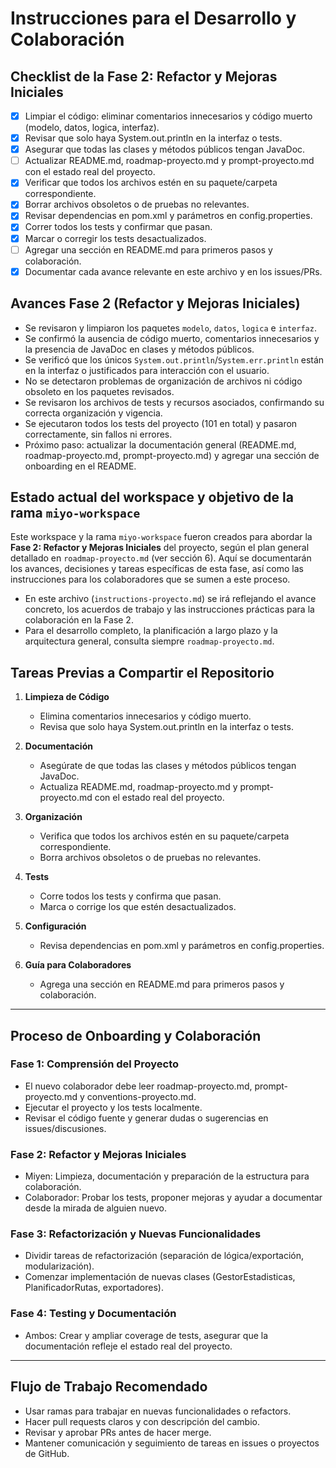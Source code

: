 # Instrucciones para el Desarrollo y Colaboración

## Checklist de la Fase 2: Refactor y Mejoras Iniciales

- [x] Limpiar el código: eliminar comentarios innecesarios y código muerto (modelo, datos, logica, interfaz).
- [x] Revisar que solo haya System.out.println en la interfaz o tests.
- [x] Asegurar que todas las clases y métodos públicos tengan JavaDoc.
- [ ] Actualizar README.md, roadmap-proyecto.md y prompt-proyecto.md con el estado real del proyecto.
- [x] Verificar que todos los archivos estén en su paquete/carpeta correspondiente.
- [x] Borrar archivos obsoletos o de pruebas no relevantes.
- [x] Revisar dependencias en pom.xml y parámetros en config.properties.
- [x] Correr todos los tests y confirmar que pasan.
- [x] Marcar o corregir los tests desactualizados.
- [ ] Agregar una sección en README.md para primeros pasos y colaboración.
- [x] Documentar cada avance relevante en este archivo y en los issues/PRs.

## Avances Fase 2 (Refactor y Mejoras Iniciales)

- Se revisaron y limpiaron los paquetes `modelo`, `datos`, `logica` e `interfaz`.
- Se confirmó la ausencia de código muerto, comentarios innecesarios y la presencia de JavaDoc en clases y métodos públicos.
- Se verificó que los únicos `System.out.println`/`System.err.println` están en la interfaz o justificados para interacción con el usuario.
- No se detectaron problemas de organización de archivos ni código obsoleto en los paquetes revisados.
- Se revisaron los archivos de tests y recursos asociados, confirmando su correcta organización y vigencia.
- Se ejecutaron todos los tests del proyecto (101 en total) y pasaron correctamente, sin fallos ni errores.
- Próximo paso: actualizar la documentación general (README.md, roadmap-proyecto.md, prompt-proyecto.md) y agregar una sección de onboarding en el README.

## Estado actual del workspace y objetivo de la rama `miyo-workspace`

Este workspace y la rama `miyo-workspace` fueron creados para abordar la **Fase 2: Refactor y Mejoras Iniciales** del proyecto, según el plan general detallado en `roadmap-proyecto.md` (ver sección 6). Aquí se documentarán los avances, decisiones y tareas específicas de esta fase, así como las instrucciones para los colaboradores que se sumen a este proceso.

- En este archivo (`instructions-proyecto.md`) se irá reflejando el avance concreto, los acuerdos de trabajo y las instrucciones prácticas para la colaboración en la Fase 2.
- Para el desarrollo completo, la planificación a largo plazo y la arquitectura general, consulta siempre `roadmap-proyecto.md`.

## Tareas Previas a Compartir el Repositorio

1. **Limpieza de Código**
   - Elimina comentarios innecesarios y código muerto.
   - Revisa que solo haya System.out.println en la interfaz o tests.

2. **Documentación**
   - Asegúrate de que todas las clases y métodos públicos tengan JavaDoc.
   - Actualiza README.md, roadmap-proyecto.md y prompt-proyecto.md con el estado real del proyecto.

3. **Organización**
   - Verifica que todos los archivos estén en su paquete/carpeta correspondiente.
   - Borra archivos obsoletos o de pruebas no relevantes.

4. **Tests**
   - Corre todos los tests y confirma que pasan.
   - Marca o corrige los que estén desactualizados.

5. **Configuración**
   - Revisa dependencias en pom.xml y parámetros en config.properties.

6. **Guía para Colaboradores**
   - Agrega una sección en README.md para primeros pasos y colaboración.

---

## Proceso de Onboarding y Colaboración

### Fase 1: Comprensión del Proyecto

- El nuevo colaborador debe leer roadmap-proyecto.md, prompt-proyecto.md y conventions-proyecto.md.
- Ejecutar el proyecto y los tests localmente.
- Revisar el código fuente y generar dudas o sugerencias en issues/discusiones.

### Fase 2: Refactor y Mejoras Iniciales

- Miyen: Limpieza, documentación y preparación de la estructura para colaboración.
- Colaborador: Probar los tests, proponer mejoras y ayudar a documentar desde la mirada de alguien nuevo.

### Fase 3: Refactorización y Nuevas Funcionalidades

- Dividir tareas de refactorización (separación de lógica/exportación, modularización).
- Comenzar implementación de nuevas clases (GestorEstadisticas, PlanificadorRutas, exportadores).

### Fase 4: Testing y Documentación

- Ambos: Crear y ampliar coverage de tests, asegurar que la documentación refleje el estado real del proyecto.

---

## Flujo de Trabajo Recomendado

- Usar ramas para trabajar en nuevas funcionalidades o refactors.
- Hacer pull requests claros y con descripción del cambio.
- Revisar y aprobar PRs antes de hacer merge.
- Mantener comunicación y seguimiento de tareas en issues o proyectos de GitHub.
